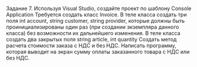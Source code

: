 Задание 7. Используя Visual Studio, создайте проект по шаблону Console Application
Требуется создать класс Invoice.
В теле класса создать три поля int account, string customer, string provider, которые должны быть проинициализированы один раз (при создании экземпляра данного класса) без возможности их дальнейшего изменения.
В теле класса создать два закрытых поля string article, int quantity
Создать метод расчета стоимости заказа с НДС и без НДС.
Написать программу, которая выводит на экран сумму оплаты заказанного товара с НДС или без НДС.
